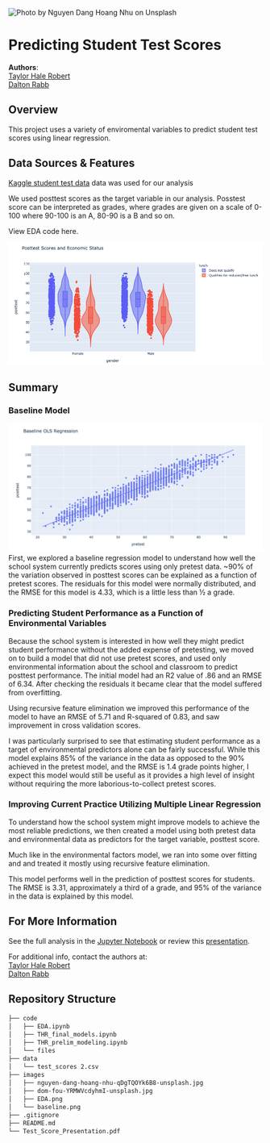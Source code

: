 ![Photo by <a href="https://unsplash.com/photos/qDgTQOYk6B8">Nguyen Dang Hoang Nhu</a> on <a href="https://unsplash.com/photos/qDgTQOYk6B8">Unsplash</a>
  ](./images/nguyen-dang-hoang-nhu-qDgTQOYk6B8-unsplash.jpg)

# Predicting Student Test Scores

**Authors**: <br>[Taylor Hale Robert](mailto:taylorhale11@gmail.com)
                <br>[Dalton Rabb](mailto:drabb138@gmail.com)


## Overview

This project uses a variety of enviromental variables to predict student test scores using linear regression.

## Data Sources & Features

[Kaggle student test data](https://www.kaggle.com/spscientist/students-performance-in-exams) data was used for our analysis

We used posttest scores as the target variable in our analysis. Posstest score can be interpreted as grades, where grades are given on a scale of 0-100 where 90-100 is an A, 80-90 is a B and so on.

View EDA code here.

![eda plot](./images/EDA.png)

## Summary
### Baseline Model
![baseline regression](./images/baseline.png)
First, we explored a baseline regression model to understand how well the school system currently predicts scores using only pretest data. ~90% of the variation observed in posttest scores can be explained as a function of pretest scores. The residuals for this model were normally distributed, and the RMSE for this model is 4.33, which is a little less than ½ a grade.

### Predicting Student Performance as a Function of Environmental Variables
Because the school system is interested in how well they might predict student performance without the added expense of pretesting, we moved on to build a model that did not use pretest scores, and used only environmental information about the school and classroom to predict posttest performance.
The initial model had an R2 value of .86 and an RMSE of 6.34. After checking the residuals it became clear that the model suffered from overfitting.

Using recursive feature elimination we improved this performance of the model to have an RMSE of 5.71 and R-squared of 0.83, and saw improvement in cross validation scores.

I was particularly surprised to see that estimating student performance as a target of environmental predictors alone can be fairly successful. While this model explains 85% of the variance in the data as opposed to the 90% achieved in the pretest model, and the RMSE is 1.4 grade points higher, I expect this model would still be useful as it provides a high level of insight without requiring the more laborious-to-collect pretest scores.

### Improving Current Practice Utilizing Multiple Linear Regression
To understand how the school system might improve models to achieve the most reliable predictions, we then created a model using both pretest data and environmental data as predictors for the target variable, posttest score.

Much like in the environmental factors model, we ran into some over fitting and and treated it mostly using recursive feature elimination.

This model performs well in the prediction of posttest scores for students. The RMSE is 3.31, approximately a third of a grade, and 95% of the variance in the data is explained by this model.

## For More Information

See the full analysis in the [Jupyter Notebook](./THR_final_models.ipynb) or review this [presentation](./Test_Score_Presentation.pdf).

For additional info, contact the authors at:<br>
[Taylor Hale Robert](mailto:taylorhale11@gmail.com)
<br>[Dalton Rabb](mailto:drabb138@gmail.com)


## Repository Structure

```
├── code
│   ├── EDA.ipynb
│   ├── THR_final_models.ipynb
│   ├── THR_prelim_modeling.ipynb
│   └── files
├── data
│   └── test_scores 2.csv
├── images
│   ├── nguyen-dang-hoang-nhu-qDgTQOYk6B8-unsplash.jpg
│   ├── dom-fou-YRMWVcdyhmI-unsplash.jpg
│   ├── EDA.png
│   └── baseline.png
├── .gitignore
├── README.md
└── Test_Score_Presentation.pdf
